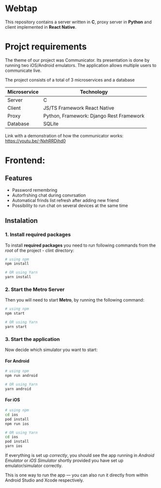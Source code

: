 # Webtap
This repository contains a server written in **C**, proxy server in **Python** and client implemented in **React Native**.

# Projct requirements
The theme of our project was Communicator. Its presentation is done by running two iOS/Android emulators. The application allows multiple users to communicate live.

The project consists of a total of 3 microservices and a database

| Microservice |              Technology               |
| ----------- | -------------------------------------- |
|   Server    |   C  |
|   Client    |   JS/TS Framework React Native
| Proxy | Python, Framework: Django Rest Framework |
| Database | SQLite |

Link with a demonstration of how the communicator works: https://youtu.be/-NxhRRDjhd0

# Frontend:

## Features
- Password remembring
- Autorfrshing chat during convrsation
- Automatical frinds list refresh after adding new friend
- Possibility to run chat on several devices at the same time

## Instalation

### 1. Install required packages
To install **required packages** you need to run following commands from the _root_ of the project - clint directory:

```bash
# using npm
npm install

# OR using Yarn
yarn install
```

### 2. Start the Metro Server

Then you will need to start **Metro**, by running the following command:

```bash
# using npm
npm start

# OR using Yarn
yarn start
```

### 3. Start the application

Now decide which simulator you want to start:

#### For Android

```bash
# using npm
npm run android

# OR using Yarn
yarn android
```

#### For iOS

```bash
# using npm
cd ios
pod install
npm run ios

# OR using Yarn
cd ios
pod install
yarn ios
```

If everything is set up _correctly_, you should see the app running in _Android Emulator_ or _iOS Simulator_ shortly provided you have set up emulator/simulator correctly.

This is one way to run the app — you can also run it directly from within Android Studio and Xcode respectively.
